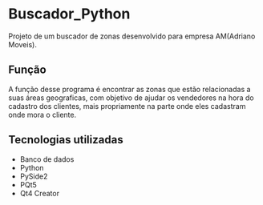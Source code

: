 # Buscador_Python
  Projeto de um buscador de zonas desenvolvido para empresa AM(Adriano Moveis).
## Função
  A função desse programa é encontrar as zonas que estão relacionadas a suas áreas geograficas, com objetivo de ajudar os vendedores na hora do cadastro dos clientes,
  mais propriamente na parte onde eles cadastram onde mora o cliente.
## Tecnologias utilizadas
* Banco de dados
* Python
* PySide2
* PQt5
* Qt4 Creator
